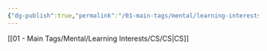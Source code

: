 ```yaml
---
{"dg-publish":true,"permalink":"/01-main-tags/mental/learning-interests/cs/ai/ai/","created":"2024-10-11T12:57:27.442+05:30","updated":"2024-10-11T00:34:57.000+05:30"}
---
```


[[01 - Main Tags/Mental/Learning Interests/CS/CS\|CS]]